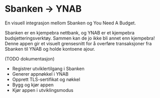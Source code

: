 Sbanken → YNAB
==============
En visuell integrasjon mellom Sbanken og You Need A Budget.

Sbanken er en kjempebra nettbank, og YNAB er et kjempebra budsjetteringsverktøy. Sammen kan de jo ikke bli annet enn
kjempebra! Denne appen gir et visuelt grensesnitt for å overføre transaksjoner fra Sbanken til YNAB og holde kontoene ajour.

(TODO dokumentasjon)
- Registrer utviklertilgang i Sbanken
- Generer appnøkkel i YNAB
- Opprett TLS-sertifikat og nøkkel
- Bygg og kjør appen
- Kjør appen i utviklingsmodus

